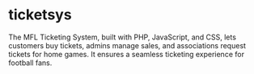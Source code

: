 # ticketsys
The MFL Ticketing System, built with PHP, JavaScript, and CSS, lets customers buy tickets, admins manage sales, and associations request tickets for home games. It ensures a seamless ticketing experience for football fans.
